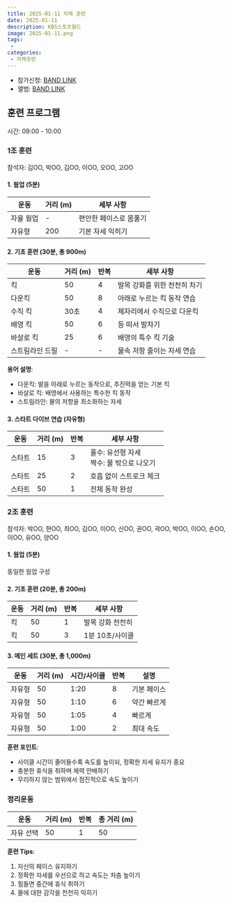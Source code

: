 ```yaml
---
title: 2025-01-11 자체 훈련
date: 2025-01-11
description: KBS스포츠월드
image: 2025-01-11.png
tags:
 - 
categories:
 - 자체훈련
---
```


- 참가신청: [BAND LINK](https://band.us/band/93484357/schedule/4%2F93484357%2F569691056%2F19700101)
- 앨범: [BAND LINK](https://band.us/band/93484357/album/84275067)


## 훈련 프로그램
시간: 09:00 - 10:00

### 1조 훈련
참석자: 김OO, 박OO, 김OO, 이OO, 오OO, 고OO

#### 1. 웜업 (5분)
| 운동 | 거리 (m) | 세부 사항 |
|------|----------|-----------|
| 자율 웜업 | - | 편안한 페이스로 몸풀기 |
| 자유형 | 200 | 기본 자세 익히기 |

#### 2. 기초 훈련 (30분, 총 900m)
| 운동 | 거리 (m) | 반복 | 세부 사항 |
|------|----------|------|-----------|
| 킥 | 50 | 4 | 발목 강화를 위한 천천히 차기 |
| 다운킥 | 50 | 8 | 아래로 누르는 킥 동작 연습 |
| 수직 킥 | 30초 | 4 | 제자리에서 수직으로 다운킥 |
| 배영 킥 | 50 | 6 | 등 떠서 발차기 |
| 바살로 킥 | 25 | 6 | 배영의 특수 킥 기술 |
| 스트림라인 드릴 | - | - | 물속 저항 줄이는 자세 연습 |

**용어 설명**:
- 다운킥: 발을 아래로 누르는 동작으로, 추진력을 얻는 기본 킥
- 바살로 킥: 배영에서 사용하는 특수한 킥 동작
- 스트림라인: 물의 저항을 최소화하는 자세

#### 3. 스타트 다이브 연습 (자유형)
| 운동 | 거리 (m) | 반복 | 세부 사항 |
|------|----------|------|-----------|
| 스타트 | 15 | 3 | 홀수: 유선형 자세<br>짝수: 물 밖으로 나오기 |
| 스타트 | 25 | 2 | 호흡 없이 스트로크 체크 |
| 스타트 | 50 | 1 | 전체 동작 완성 |

### 2조 훈련
참석자: 박OO, 현OO, 최OO, 김OO, 이OO, 신OO, 권OO, 곽OO, 박OO, 이OO, 손OO, 이OO, 유OO, 양OO

#### 1. 웜업 (5분)
동일한 웜업 구성

#### 2. 기초 훈련 (20분, 총 200m)
| 운동 | 거리 (m) | 반복 | 세부 사항 |
|------|----------|------|-----------|
| 킥 | 50 | 1 | 발목 강화 천천히 |
| 킥 | 50 | 3 | 1분 10초/사이클 |

#### 3. 메인 세트 (30분, 총 1,000m)
| 운동 | 거리 (m) | 시간/사이클 | 반복 | 설명 |
|------|----------|-------------|------|------|
| 자유형 | 50 | 1:20 | 8 | 기본 페이스 |
| 자유형 | 50 | 1:10 | 6 | 약간 빠르게 |
| 자유형 | 50 | 1:05 | 4 | 빠르게 |
| 자유형 | 50 | 1:00 | 2 | 최대 속도 |

**훈련 포인트**:
- 사이클 시간이 줄어들수록 속도를 높이되, 정확한 자세 유지가 중요
- 충분한 휴식을 취하며 체력 안배하기
- 무리하지 않는 범위에서 점진적으로 속도 높이기

### 정리운동
| 운동 | 거리 (m) | 반복 | 총 거리 (m) |
|------|----------|------|-------------|
| 자유 선택 | 50 | 1 | 50 |

**훈련 Tips**:
1. 자신의 페이스 유지하기
2. 정확한 자세를 우선으로 하고 속도는 차츰 높이기
3. 힘들면 중간에 휴식 취하기
4. 물에 대한 감각을 천천히 익히기
